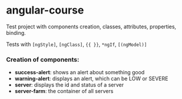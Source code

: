 # angular-course

Test project with components creation, classes, attributes, properties, binding.

Tests with `[ngStyle]`, `[ngClass]`, `{{ }}`, `*ngIf`, `[(ngModel)]`

### Creation of components:
- **success-alert**: shows an alert about something good
- **warning-alert**: displays an alert, which can be LOW or SEVERE
- **server**: displays the id and status of a server
- **server-farm**: the container of all servers
